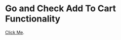 # Go and Check Add To Cart Functionality

[Click Me](https://heartfelt-crisp-d4ecc9.netlify.app/).

